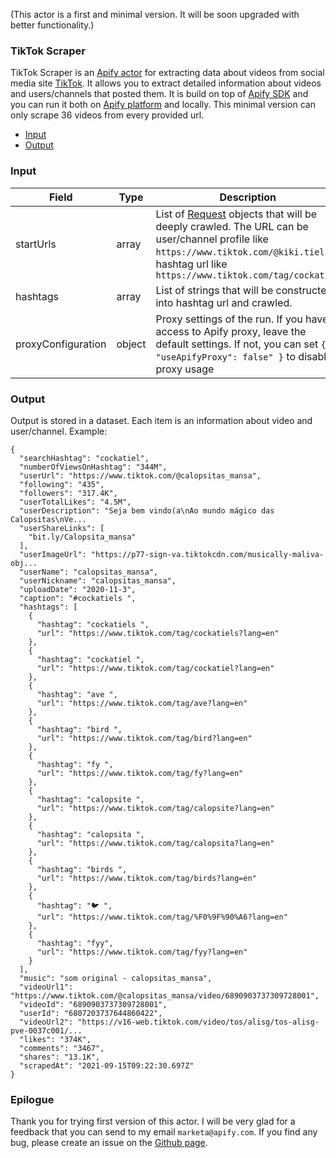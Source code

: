 (This actor is a first and minimal version. It will be soon upgraded with better functionality.)

### TikTok Scraper

TikTok Scraper is an [Apify actor](https://apify.com/actors) for extracting data about videos from social media site [TikTok](https://www.tiktok.com/).
It allows you to extract detailed information about videos and users/channels that posted them.
It is build on top of [Apify SDK](https://sdk.apify.com/) and you can run it both on [Apify platform](https://my.apify.com) and locally.
This minimal version can only scrape 36 videos from every provided url.

- [Input](#input)
- [Output](#output)

### Input

| Field | Type | Description | Default value
| ----- | ---- | ----------- | -------------|
| startUrls | array | List of [Request](https://sdk.apify.com/docs/api/request#docsNav) objects that will be deeply crawled. The URL can be user/channel profile like `https://www.tiktok.com/@kiki.tiel` or hashtag url like `https://www.tiktok.com/tag/cockatiel`| `[]`|
| hashtags | array | List of strings that will be constructed into hashtag url and crawled. | `["amazing"]`|
| proxyConfiguration | object | Proxy settings of the run. If you have access to Apify proxy, leave the default settings. If not, you can set `{ "useApifyProxy": false" }` to disable proxy usage | `{ "useApifyProxy": true }`|

### Output

Output is stored in a dataset. Each item is an information about video and user/channel. Example:

```
{
  "searchHashtag": "cockatiel",
  "numberOfViewsOnHashtag": "344M",
  "userUrl": "https://www.tiktok.com/@calopsitas_mansa",
  "following": "435",
  "followers": "317.4K",
  "userTotalLikes": "4.5M",
  "userDescription": "Seja bem vindo(a\nAo mundo mágico das Calopsitas\nVe...
  "userShareLinks": [
    "bit.ly/Calopsita_mansa"
  ],
  "userImageUrl": "https://p77-sign-va.tiktokcdn.com/musically-maliva-obj...
  "userName": "calopsitas_mansa",
  "userNickname": "calopsitas_mansa",
  "uploadDate": "2020-11-3",
  "caption": "#cockatiels ",
  "hashtags": [
    {
      "hashtag": "cockatiels ",
      "url": "https://www.tiktok.com/tag/cockatiels?lang=en"
    },
    {
      "hashtag": "cockatiel ",
      "url": "https://www.tiktok.com/tag/cockatiel?lang=en"
    },
    {
      "hashtag": "ave ",
      "url": "https://www.tiktok.com/tag/ave?lang=en"
    },
    {
      "hashtag": "bird ",
      "url": "https://www.tiktok.com/tag/bird?lang=en"
    },
    {
      "hashtag": "fy ",
      "url": "https://www.tiktok.com/tag/fy?lang=en"
    },
    {
      "hashtag": "calopsite ",
      "url": "https://www.tiktok.com/tag/calopsite?lang=en"
    },
    {
      "hashtag": "calopsita ",
      "url": "https://www.tiktok.com/tag/calopsita?lang=en"
    },
    {
      "hashtag": "birds ",
      "url": "https://www.tiktok.com/tag/birds?lang=en"
    },
    {
      "hashtag": "🐦 ",
      "url": "https://www.tiktok.com/tag/%F0%9F%90%A6?lang=en"
    },
    {
      "hashtag": "fyy",
      "url": "https://www.tiktok.com/tag/fyy?lang=en"
    }
  ],
  "music": "som original - calopsitas_mansa",
  "videoUrl1": "https://www.tiktok.com/@calopsitas_mansa/video/6890903737309728001",
  "videoId": "6890903737309728001",
  "userId": "6807203737644860422",
  "videoUrl2": "https://v16-web.tiktok.com/video/tos/alisg/tos-alisg-pve-0037c001/...
  "likes": "374K",
  "comments": "3467",
  "shares": "13.1K",
  "scrapedAt": "2021-09-15T09:22:30.697Z"
}
```

### Epilogue
Thank you for trying first version of this actor.
I will be very glad for a feedback that you can send to my email `marketa@apify.com`.
If you find any bug, please create an issue on the [Github page](https://github.com/sauermar/Tiktok-Scraper/issues).

